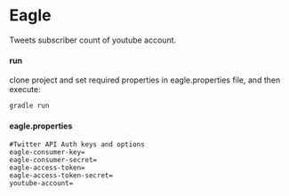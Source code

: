 # Eagle
Tweets subscriber count of youtube account.

#### run

clone project and set required properties in eagle.properties file, and then execute: 

```groovy
gradle run
```

#### eagle.properties

```properties
#Twitter API Auth keys and options
eagle-consumer-key=
eagle-consumer-secret=
eagle-access-token=
eagle-access-token-secret=
youtube-account=
```
